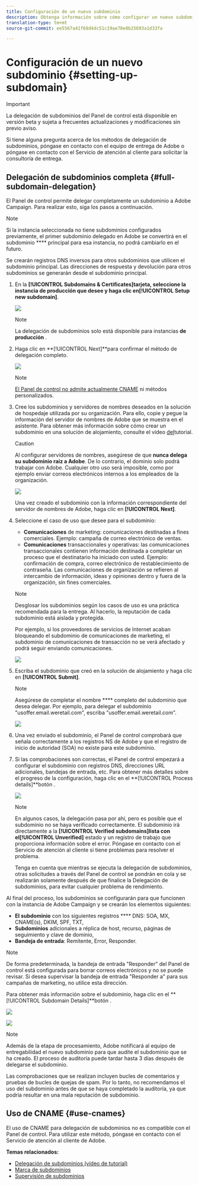 ```yaml
---
title: Configuración de un nuevo subdominio
description: Obtenga información sobre cómo configurar un nuevo subdominio para las instancias de campaña
translation-type: tm+mt
source-git-commit: ee5567a41f68d4dc51c19ae70e8b25693a1d33fa

---
```



# Configuración de un nuevo subdominio {#setting-up-subdomain}

>[!IMPORTANT]
>
>La delegación de subdominios del Panel de control está disponible en versión beta y sujeta a frecuentes actualizaciones y modificaciones sin previo aviso.

Si tiene alguna pregunta acerca de los métodos de delegación de subdominios, póngase en contacto con el equipo de entrega de Adobe o póngase en contacto con el Servicio de atención al cliente para solicitar la consultoría de entrega.

## Delegación de subdominios completa {#full-subdomain-delegation}

El Panel de control permite delegar completamente un subdominio a Adobe Campaign. Para realizar esto, siga los pasos a continuación.

>[!NOTE]
>
>Si la instancia seleccionada no tiene subdominios configurados previamente, el primer subdominio delegado en Adobe se convertirá en el subdominio **** principal para esa instancia, no podrá cambiarlo en el futuro.
>
>Se crearán registros DNS inversos para otros subdominios que utilicen el subdominio principal. Las direcciones de respuesta y devolución para otros subdominios se generarán desde el subdominio principal.

1. En la **[!UICONTROL Subdomains & Certificates]**tarjeta, seleccione la instancia de producción que desee y haga clic en**[!UICONTROL Setup new subdomain]**.

   ![](assets/subdomain1.png)

   >[!NOTE]
   >
   >La delegación de subdominios solo está disponible para instancias **de producción** .

1. Haga clic en **[!UICONTROL Next]**para confirmar el método de delegación completo.

   ![](assets/subdomain3.png)

   >[!NOTE]
   >
   >[El Panel de control no admite actualmente CNAME](#use-cnames) ni métodos personalizados.

1. Cree los subdominios y servidores de nombres deseados en la solución de hospedaje utilizada por su organización. Para ello, copie y pegue la información del servidor de nombres de Adobe que se muestra en el asistente. Para obtener más información sobre cómo crear un subdominio en una solución de alojamiento, consulte el vídeo [del](https://video.tv.adobe.com/v/30175?captions=spa)tutorial.

   >[!CAUTION]
   >
   >Al configurar servidores de nombres, asegúrese de que **nunca delega su subdominio raíz a Adobe**. De lo contrario, el dominio solo podrá trabajar con Adobe. Cualquier otro uso será imposible, como por ejemplo enviar correos electrónicos internos a los empleados de la organización.

   ![](assets/subdomain4.png)

   Una vez creado el subdominio con la información correspondiente del servidor de nombres de Adobe, haga clic en **[!UICONTROL Next]**.

1. Seleccione el caso de uso que desee para el subdominio:

   * **Comunicaciones** de marketing: comunicaciones destinadas a fines comerciales. Ejemplo: campaña de correo electrónico de ventas.
   * **Comunicaciones** transaccionales y operativas: las comunicaciones transaccionales contienen información destinada a completar un proceso que el destinatario ha iniciado con usted. Ejemplo: confirmación de compra, correo electrónico de restablecimiento de contraseña. Las comunicaciones de organización se refieren al intercambio de información, ideas y opiniones dentro y fuera de la organización, sin fines comerciales.
   >[!NOTE]
   >
   >Desglosar los subdominios según los casos de uso es una práctica recomendada para la entrega. Al hacerlo, la reputación de cada subdominio está aislada y protegida.
   >
   >Por ejemplo, si los proveedores de servicios de Internet acaban bloqueando el subdominio de comunicaciones de marketing, el subdominio de comunicaciones de transacción no se verá afectado y podrá seguir enviando comunicaciones.

   ![](assets/subdomain5.png)

1. Escriba el subdominio que creó en la solución de alojamiento y haga clic en **[!UICONTROL Submit]**.

   >[!NOTE]
   >
   > Asegúrese de completar el nombre **** completo del subdominio que desea delegar. Por ejemplo, para delegar el subdominio &quot;usoffer.email.weretail.com&quot;, escriba &quot;usoffer.email.weretail.com&quot;.

   ![](assets/subdomain6.png)

1. Una vez enviado el subdominio, el Panel de control comprobará que señala correctamente a los registros NS de Adobe y que el registro de inicio de autoridad (SOA) no existe para este subdominio.

1. Si las comprobaciones son correctas, el Panel de control empezará a configurar el subdominio con registros DNS, direcciones URL adicionales, bandejas de entrada, etc. Para obtener más detalles sobre el progreso de la configuración, haga clic en el **[!UICONTROL Process details]**botón .

   ![](assets/subdomain7.png)

   >[!NOTE]
   >
   >En algunos casos, la delegación pasa por ahí, pero es posible que el subdominio no se haya verificado correctamente. El subdominio irá directamente a la **[!UICONTROL Verified subdomains]**lista con el**[!UICONTROL Unverified]** estado y un registro de trabajo que proporciona información sobre el error. Póngase en contacto con el Servicio de atención al cliente si tiene problemas para resolver el problema.
   >
   >Tenga en cuenta que mientras se ejecuta la delegación de subdominios, otras solicitudes a través del Panel de control se pondrán en cola y se realizarán solamente después de que finalice la Delegación de subdominios, para evitar cualquier problema de rendimiento.

Al final del proceso, los subdominios se configurarán para que funcionen con la instancia de Adobe Campaign y se crearán los elementos siguientes:

* **El subdominio** con los siguientes registros **** DNS: SOA, MX, CNAME(s), DKIM, SPF, TXT,
* **Subdominios** adicionales a réplica de host, recurso, páginas de seguimiento y clave de dominio,
* **Bandeja de entrada**: Remitente, Error, Responder.

>[!NOTE]
>
>De forma predeterminada, la bandeja de entrada &quot;Responder&quot; del Panel de control está configurada para borrar correos electrónicos y no se puede revisar. Si desea supervisar la bandeja de entrada &quot;Responder a&quot; para sus campañas de marketing, no utilice esta dirección.


Para obtener más información sobre el subdominio, haga clic en el **[!UICONTROL Subdomain Details]**botón .

![](assets/subdomain_details_general.png)

![](assets/subdomains_details_senderinfo.png)

>[!NOTE]
>
>Además de la etapa de procesamiento, Adobe notificará al equipo de entregabilidad el nuevo subdominio para que audite el subdominio que se ha creado. El proceso de auditoría puede tardar hasta 3 días después de delegarse el subdominio.
>
>Las comprobaciones que se realizan incluyen bucles de comentarios y pruebas de bucles de quejas de spam. Por lo tanto, no recomendamos el uso del subdominio antes de que se haya completado la auditoría, ya que podría resultar en una mala reputación de subdominio.

## Uso de CNAME {#use-cnames}

El uso de CNAME para delegación de subdominios no es compatible con el Panel de control. Para utilizar este método, póngase en contacto con el Servicio de atención al cliente de Adobe.

**Temas relacionados:**

* [Delegación de subdominios (vídeo de tutorial)](https://docs.adobe.com/content/help/en/campaign-learn/campaign-standard-tutorials/administrating/control-panel/subdomain-delegation.html)
* [Marca de subdominios](../../subdomains-certificates/using/subdomains-branding.md)
* [Supervisión de subdominios](../../subdomains-certificates/using/monitoring-subdomains.md)